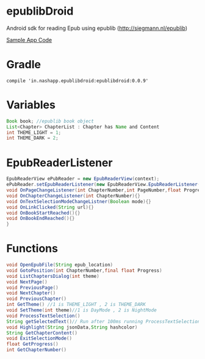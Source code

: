 # epublibDroid
Android sdk for reading Epub using epublib (http://siegmann.nl/epublib)

[Sample App Code](https://github.com/AvinashSKaranth/epublibDroid/blob/master/app/src/main/java/in/nashapp/epublibdemo/ReaderActivity.java)

# Gradle

```
compile 'in.nashapp.epublibdroid:epublibdroid:0.0.9'
```

# Variables
```java
Book book; //epublib book object
List<Chapter> ChapterList : Chapter has Name and Content
int THEME_LIGHT = 1;
int THEME_DARK = 2;
```

# EpubReaderListener
```java
EpubReaderView ePubReader = new EpubReaderView(context);
ePubReader.setEpubReaderListener(new EpubReaderView.EpubReaderListener() {
void OnPageChangeListener(int ChapterNumber,int PageNumber,float ProgressStart,float ProgressEnd)
void OnChapterChangeListener(int ChapterNumber){}
void OnTextSelectionModeChangeListner(Boolean mode){}
void OnLinkClicked(String url){}
void OnBookStartReached(){}
void OnBookEndReached(){}
}
```

# Functions
```java
void OpenEpubFile(String epub_location)
void GotoPosition(int ChapterNumber,final float Progress)
void ListChaptersDialog(int theme)
void NextPage()
void PreviousPage()
void NextChapter()
void PreviousChapter()
int GetTheme() //1 is THEME_LIGHT , 2 is THEME_DARK 
void SetTheme(int theme)//1 is DayMode , 2 is NightMode
void ProcessTextSelection()
String getSelectedText()// Run after 100ms running ProcessTextSelection()
void Highlight(String jsonData,String hashcolor)
String GetChapterContent()
void ExitSelectionMode()
float GetProgress()
int GetChapterNumber()
```
